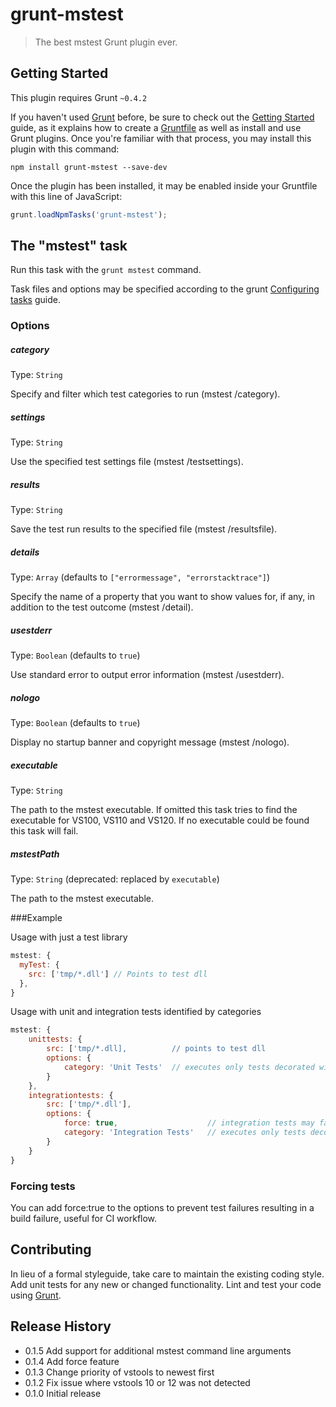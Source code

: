 # grunt-mstest

> The best mstest Grunt plugin ever.

## Getting Started
This plugin requires Grunt `~0.4.2`

If you haven't used [Grunt](http://gruntjs.com/) before, be sure to check out the [Getting Started](http://gruntjs.com/getting-started) guide, as it explains how to create a [Gruntfile](http://gruntjs.com/sample-gruntfile) as well as install and use Grunt plugins. Once you're familiar with that process, you may install this plugin with this command:

```shell
npm install grunt-mstest --save-dev
```

Once the plugin has been installed, it may be enabled inside your Gruntfile with this line of JavaScript:

```js
grunt.loadNpmTasks('grunt-mstest');
```

## The "mstest" task

Run this task with the `grunt mstest` command.

Task files and options may be specified according to the grunt [Configuring tasks](http://gruntjs.com/configuring-tasks) guide.

### Options
##### category
Type: `String`

Specify and filter which test categories to run (mstest /category).

##### settings
Type: `String`

Use the specified test settings file (mstest /testsettings).

##### results
Type: `String`

Save the test run results to the specified file (mstest /resultsfile).

##### details
Type: `Array` (defaults to `["errormessage", "errorstacktrace"]`)

Specify the name of a property that you want to show values for, if any, in addition to the test outcome (mstest /detail).

##### usestderr
Type: `Boolean` (defaults to `true`)

Use standard error to output error information (mstest /usestderr).

##### nologo
Type: `Boolean` (defaults to `true`)

Display no startup banner and copyright message (mstest /nologo).


##### executable
Type: `String`

The path to the mstest executable. If omitted this task tries to find the executable for VS100, VS110 and VS120. If no executable could be found this task will fail.

##### mstestPath
Type: `String` (deprecated: replaced by `executable`)

The path to the mstest executable.

###Example

Usage with just a test library

```javascript
mstest: {
  myTest: {
    src: ['tmp/*.dll'] // Points to test dll
  },
}
```

Usage with unit and integration tests identified by categories
```javascript
mstest: {
    unittests: {
        src: ['tmp/*.dll],          // points to test dll
        options: {
            category: 'Unit Tests'  // executes only tests decorated with the TestCategory("Unit Tests") attribute.
        }
    },
    integrationtests: {
        src: ['tmp/*.dll'],
        options: {
            force: true,                    // integration tests may fail without failing the build
            category: 'Integration Tests'   // executes only tests decorated with the TestCategory("Integration Tests") attribute.
        }
    }
}
```


### Forcing tests
You can add force:true to the options to prevent test failures resulting in a build failure, useful for CI workflow.


## Contributing
In lieu of a formal styleguide, take care to maintain the existing coding style. Add unit tests for any new or changed functionality. Lint and test your code using [Grunt](http://gruntjs.com/).

## Release History
- 0.1.5 Add support for additional mstest command line arguments
- 0.1.4 Add force feature
- 0.1.3 Change priority of vstools to newest first
- 0.1.2 Fix issue where vstools 10 or 12 was not detected
- 0.1.0 Initial release

